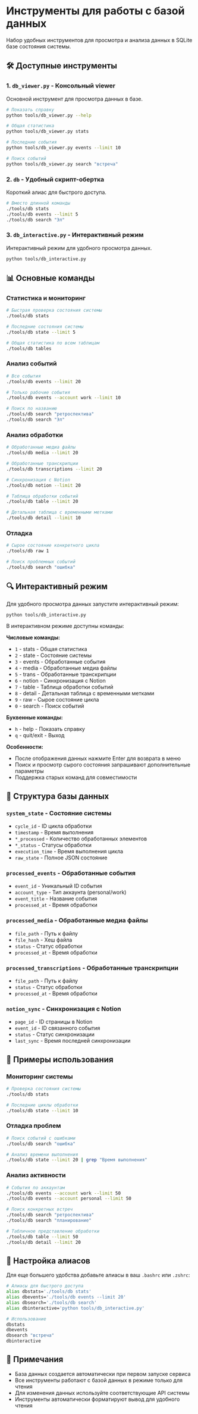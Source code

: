 # Инструменты для работы с базой данных

Набор удобных инструментов для просмотра и анализа данных в SQLite базе состояния системы.

## 🛠️ Доступные инструменты

### 1. `db_viewer.py` - Консольный viewer
Основной инструмент для просмотра данных в базе.

```bash
# Показать справку
python tools/db_viewer.py --help

# Общая статистика
python tools/db_viewer.py stats

# Последние события
python tools/db_viewer.py events --limit 10

# Поиск событий
python tools/db_viewer.py search "встреча"
```

### 2. `db` - Удобный скрипт-обертка
Короткий алиас для быстрого доступа.

```bash
# Вместо длинной команды
./tools/db stats
./tools/db events --limit 5
./tools/db search "Эл"
```

### 3. `db_interactive.py` - Интерактивный режим
Интерактивный режим для удобного просмотра данных.

```bash
python tools/db_interactive.py
```

## 📊 Основные команды

### Статистика и мониторинг
```bash
# Быстрая проверка состояния системы
./tools/db stats

# Последние состояния системы
./tools/db state --limit 5

# Общая статистика по всем таблицам
./tools/db tables
```

### Анализ событий
```bash
# Все события
./tools/db events --limit 20

# Только рабочие события
./tools/db events --account work --limit 10

# Поиск по названию
./tools/db search "ретроспектива"
./tools/db search "Эл"
```

### Анализ обработки
```bash
# Обработанные медиа файлы
./tools/db media --limit 20

# Обработанные транскрипции
./tools/db transcriptions --limit 20

# Синхронизация с Notion
./tools/db notion --limit 20

# Таблица обработки событий
./tools/db table --limit 20

# Детальная таблица с временными метками
./tools/db detail --limit 10
```

### Отладка
```bash
# Сырое состояние конкретного цикла
./tools/db raw 1

# Поиск проблемных событий
./tools/db search "ошибка"
```

## 🔍 Интерактивный режим

Для удобного просмотра данных запустите интерактивный режим:

```bash
python tools/db_interactive.py
```

В интерактивном режиме доступны команды:

**Числовые команды:**
- `1` - stats - Общая статистика
- `2` - state - Состояние системы
- `3` - events - Обработанные события
- `4` - media - Обработанные медиа файлы
- `5` - trans - Обработанные транскрипции
- `6` - notion - Синхронизация с Notion
- `7` - table - Таблица обработки событий
- `8` - detail - Детальная таблица с временными метками
- `9` - raw - Сырое состояние цикла
- `0` - search - Поиск событий

**Буквенные команды:**
- `h` - help - Показать справку
- `q` - quit/exit - Выход

**Особенности:**
- После отображения данных нажмите Enter для возврата в меню
- Поиск и просмотр сырого состояния запрашивают дополнительные параметры
- Поддержка старых команд для совместимости

## 📁 Структура базы данных

### `system_state` - Состояние системы
- `cycle_id` - ID цикла обработки
- `timestamp` - Время выполнения
- `*_processed` - Количество обработанных элементов
- `*_status` - Статусы обработки
- `execution_time` - Время выполнения цикла
- `raw_state` - Полное JSON состояние

### `processed_events` - Обработанные события
- `event_id` - Уникальный ID события
- `account_type` - Тип аккаунта (personal/work)
- `event_title` - Название события
- `processed_at` - Время обработки

### `processed_media` - Обработанные медиа файлы
- `file_path` - Путь к файлу
- `file_hash` - Хеш файла
- `status` - Статус обработки
- `processed_at` - Время обработки

### `processed_transcriptions` - Обработанные транскрипции
- `file_path` - Путь к файлу
- `status` - Статус обработки
- `processed_at` - Время обработки

### `notion_sync` - Синхронизация с Notion
- `page_id` - ID страницы в Notion
- `event_id` - ID связанного события
- `status` - Статус синхронизации
- `last_sync` - Время последней синхронизации

## 🚀 Примеры использования

### Мониторинг системы
```bash
# Проверка состояния системы
./tools/db stats

# Последние циклы обработки
./tools/db state --limit 10
```

### Отладка проблем
```bash
# Поиск событий с ошибками
./tools/db search "ошибка"

# Анализ времени выполнения
./tools/db state --limit 20 | grep "Время выполнения"
```

### Анализ активности
```bash
# События по аккаунтам
./tools/db events --account work --limit 50
./tools/db events --account personal --limit 50

# Поиск конкретных встреч
./tools/db search "ретроспектива"
./tools/db search "планирование"

# Табличное представление обработки
./tools/db table --limit 50
./tools/db detail --limit 20
```

## 🔧 Настройка алиасов

Для еще большего удобства добавьте алиасы в ваш `.bashrc` или `.zshrc`:

```bash
# Алиасы для быстрого доступа
alias dbstats='./tools/db stats'
alias dbevents='./tools/db events --limit 20'
alias dbsearch='./tools/db search'
alias dbinteractive='python tools/db_interactive.py'

# Использование
dbstats
dbevents
dbsearch "встреча"
dbinteractive
```

## 📝 Примечания

- База данных создается автоматически при первом запуске сервиса
- Все инструменты работают с базой данных в режиме только для чтения
- Для изменения данных используйте соответствующие API системы
- Инструменты автоматически форматируют вывод для удобного чтения